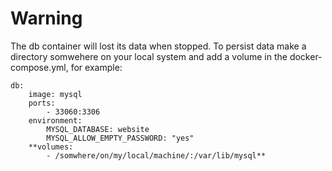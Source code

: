 # Warning
The db container will lost its data when stopped. To persist data make a directory somwehere on your local system and add a volume in the docker-compose.yml, for example:  
```
db:
    image: mysql
    ports:
        - 33060:3306
    environment:
        MYSQL_DATABASE: website
        MYSQL_ALLOW_EMPTY_PASSWORD: "yes"
	**volumes:
        - /somwhere/on/my/local/machine/:/var/lib/mysql**
```